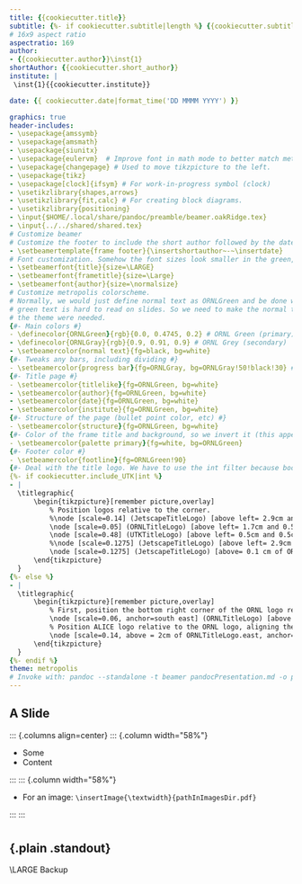 ```yaml
---
title: {{cookiecutter.title}}
subtitle: {%- if cookiecutter.subtitle|length %} {{cookiecutter.subtitle}}{%- else -%}{%- endif %}
# 16x9 aspect ratio
aspectratio: 169
author:
- {{cookiecutter.author}}\inst{1}
shortAuthor: {{cookiecutter.short_author}}
institute: |
 \inst{1}{{cookiecutter.institute}}

date: {{ cookiecutter.date|format_time('DD MMMM YYYY') }}

graphics: true
header-includes:
- \usepackage{amssymb}
- \usepackage{amsmath}
- \usepackage{siunitx}
- \usepackage{eulervm}  # Improve font in math mode to better match metropolis.
- \usepackage{changepage} # Used to move tikzpicture to the left.
- \usepackage{tikz}
- \usepackage[clock]{ifsym} # For work-in-progress symbol (clock)
- \usetikzlibrary{shapes,arrows}
- \usetikzlibrary{fit,calc} # For creating block diagrams.
- \usetikzlibrary{positioning}
- \input{$HOME/.local/share/pandoc/preamble/beamer.oakRidge.tex}
- \input{../../shared/shared.tex}
# Customize beamer
# Customize the footer to include the short author followed by the date.
- \setbeamertemplate{frame footer}{\insertshortauthor~-~\insertdate}
# Font customization. Somehow the font sizes look smaller in the green, so we increase a number of them.
- \setbeamerfont{title}{size=\LARGE}
- \setbeamerfont{frametitle}{size=\Large}
- \setbeamerfont{author}{size=\normalsize}
# Customize metropolis colorscheme.
# Normally, we would just define normal text as ORNLGreen and be done with it. However, the
# green text is hard to read on slides. So we need to make the normal text black, and then update
# the theme were needed.
{#- Main colors #}
- \definecolor{ORNLGreen}{rgb}{0.0, 0.4745, 0.2} # ORNL Green (primary)
- \definecolor{ORNLGray}{rgb}{0.9, 0.91, 0.9} # ORNL Grey (secondary)
- \setbeamercolor{normal text}{fg=black, bg=white}
{#- Tweaks any bars, including dividing #}
- \setbeamercolor{progress bar}{fg=ORNLGray, bg=ORNLGray!50!black!30} # Formula for bg is default in Metropolis.
{#- Title page #}
- \setbeamercolor{titlelike}{fg=ORNLGreen, bg=white}
- \setbeamercolor{author}{fg=ORNLGreen, bg=white}
- \setbeamercolor{date}{fg=ORNLGreen, bg=white}
- \setbeamercolor{institute}{fg=ORNLGreen, bg=white}
{#- Structure of the page (bullet point color, etc) #}
- \setbeamercolor{structure}{fg=ORNLGreen, bg=white}
{#- Color of the frame title and background, so we invert it (this appears to be the standard approach) #}
- \setbeamercolor{palette primary}{fg=white, bg=ORNLGreen}
{#- Footer color #}
- \setbeamercolor{footline}{fg=ORNLGreen!90}
{#- Deal with the title logo. We have to use the int filter because bool isn't supported... #}
{%- if cookiecutter.include_UTK|int %}
- |
  \titlegraphic{
      \begin{tikzpicture}[remember picture,overlay]
          % Position logos relative to the corner.
          %\node [scale=0.14] (JetscapeTitleLogo) [above left= 2.9cm and 0.95cm of current page.south east] {\pgfuseimage{beamerTitleLogoJetscape}};
          \node [scale=0.05] (ORNLTitleLogo) [above left= 1.7cm and 0.5cm of current page.south east] {\pgfuseimage{beamerTitleLogoORNL}};
          \node [scale=0.48] (UTKTitleLogo) [above left= 0.5cm and 0.5cm of current page.south east] {\pgfuseimage{beamerTitleLogoUTK}};
          %\node [scale=0.1275] (JetscapeTitleLogo) [above left= 2.9cm and 0.9cm of current page.south east] {\pgfuseimage{beamerTitleLogoJetscape}};
          \node [scale=0.1275] (JetscapeTitleLogo) [above= 0.1 cm of ORNLTitleLogo] {\pgfuseimage{beamerTitleLogoJetscape}};
      \end{tikzpicture}
  }
{%- else %}
- |
  \titlegraphic{
      \begin{tikzpicture}[remember picture,overlay]
          % First, position the bottom right corner of the ORNL logo relative to the corner of the page.
          \node [scale=0.06, anchor=south east] (ORNLTitleLogo) [above left= 0.75cm and 0.75cm of current page.south east] {\pgfuseimage{beamerTitleLogoORNL}};
          % Position ALICE logo relative to the ORNL logo, aligning the right edges
          \node [scale=0.14, above = 2cm of ORNLTitleLogo.east, anchor=east] (aliceTitleLogo) {\pgfuseimage{beamerTitleLogoALICE}};
      \end{tikzpicture}
  }
{%- endif %}
theme: metropolis
# Invoke with: pandoc --standalone -t beamer pandocPresentation.md -o pandocPresentation.pdf
---
```


## A Slide


::: {.columns align=center}
::: {.column width="58%"}

- Some
- Content


:::
::: {.column width="58%"}

- For an image: `\insertImage{\textwidth}{pathInImagesDir.pdf}`


:::
:::

#

## {.plain .standout}

\LARGE Backup

